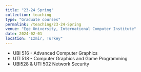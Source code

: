 ```yaml
---
title: "23-24 Spring"
collection: teaching
type: "Graduate courses"
permalink: /teaching/23-24-Spring
venue: "Ege University, International Computer Institute"
date: 2024-02-01
location: "Izmir, Turkey"
---
```


<!--  This is a description of a teaching experience. You can use markdown like any other post. -->

* UBI 516 - Advanced Computer Graphics
* UTİ 518 - Computer Graphics and Game Programming
* UBI528 & UTI 502 Network Security

